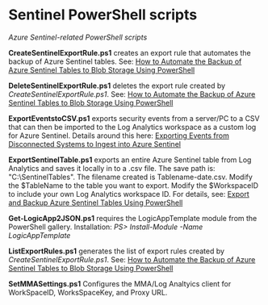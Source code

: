 # Sentinel PowerShell scripts

<i>Azure Sentinel-related PowerShell scripts</i>

<b>CreateSentinelExportRule.ps1</b> creates an export rule that automates the backup of Azure Sentinel tables. See: <a href="https://secureinfra.blog/2020/09/12/how-to-back-up-azure-sentinel-tables-to-blob-storage-using-powershell/">How to Automate the Backup of Azure Sentinel Tables to Blob Storage Using PowerShell</a>

<b>DeleteSentinelExportRule.ps1</b> deletes the export rule created by <i>CreateSentinelExportRule.ps1</i>. See: <a href="https://secureinfra.blog/2020/09/12/how-to-back-up-azure-sentinel-tables-to-blob-storage-using-powershell/">How to Automate the Backup of Azure Sentinel Tables to Blob Storage Using PowerShell</a>

<b>ExportEventstoCSV.ps1</b> exports security events from a server/PC to a CSV that can then be imported to the Log Analytics workspace as a custom log for Azure Sentinel. Details around this here:  <a href="https://secureinfra.blog/2020/05/08/exporting-events-from-disconnected-systems-to-ingest-into-azure-sentinel/">Exporting Events from Disconnected Systems to Ingest into Azure Sentinel</a>

<b>ExportSentinelTable.ps1</b> exports an entire Azure Sentinel table from Log Analytics and saves it locally in to a .csv file. The save path is: "C:\SentinelTables". The filename created is Tablename-date.csv. Modify the $TableName to the table you want to export. Modify the $WorkspaceID to include your own Log Analytics workspace ID. For details, see:  <a href="https://secureinfra.blog/2020/08/06/export-partial-or-complete-data-from-an-azure-sentinel-table/">Export and Backup Azure Sentinel Tables Using PowerShell</a>

<b>Get-LogicApp2JSON.ps1</b> requires the LogicAppTemplate module from the PowerShell gallery. Installation:  <i>PS> Install-Module -Name LogicAppTemplate</i>

<b>ListExportRules.ps1</b> generates the list of export rules created by <i>CreateSentinelExportRule.ps1</i>. See: <a href="https://secureinfra.blog/2020/09/12/how-to-back-up-azure-sentinel-tables-to-blob-storage-using-powershell/">How to Automate the Backup of Azure Sentinel Tables to Blob Storage Using PowerShell</a> 

<b>SetMMASettings.ps1</b> Configures the MMA/Log Analtyics client for WorkSpaceID, WorksSpaceKey, and Proxy URL.
